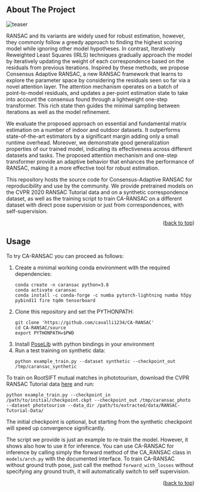 <!-- ABOUT THE PROJECT -->
## About The Project

![teaser](resources/media/teaser.jpg)

RANSAC and its variants are widely used for robust estimation, however, they commonly follow a greedy approach to finding the highest scoring model while ignoring other model hypotheses.
In contrast, Iteratively Reweighted Least Squares (IRLS) techniques gradually approach the model by iteratively updating the weight of each correspondence based on the residuals from previous iterations.
Inspired by these methods, we propose Consensus Adaptive RANSAC, a new RANSAC framework that learns to explore the parameter space by considering the residuals seen so far via a novel attention layer.
The attention mechanism operates on a batch of point-to-model residuals, and updates a per-point estimation state to take into account the consensus found through a lightweight one-step transformer. 
This rich state then guides the minimal sampling between iterations as well as the model refinement.

We evaluate the proposed approach on essential and fundamental matrix estimation on a number of indoor and outdoor datasets. 
It outperforms state-of-the-art estimators by a significant margin adding only a small runtime overhead.
Moreover, we demonstrate good generalization properties of our trained model, indicating its effectiveness across different datasets and tasks.
The proposed attention mechanism and one-step transformer provide an adaptive behavior that enhances the performance of RANSAC, making it a more effective tool for robust estimation.

This repository hosts the source code for Consensus-Adaptive RANSAC for reproducibility and use by the community. We provide pretrained models on the CVPR 2020 RANSAC Tutorial data and on a synthetic correspondence dataset, as well as the training script to train CA-RANSAC on a different dataset with direct pose supervision or just from correspondences, with self-supervision.


<p align="right">(<a href="#readme-top">back to top</a>)</p>


<!-- GETTING STARTED -->
## Usage

To try CA-RANSAC you can proceed as follows:

1. Create a minimal working conda environment with the required dependencies:
   ```
   conda create -n caransac python=3.8
   conda activate caransac
   conda install -c conda-forge -c numba pytorch-lightning numba h5py pybind11 fire tqdm tensorboard
   ```
2. Clone this repository and set the PYTHONPATH:
   ```
   git clone 'https://github.com/cavalli1234/CA-RANSAC'
   cd CA-RANSAC/source
   export PYTHONPATH=$PWD
   ```
3. Install [PoseLib](https://github.com/vlarsson/PoseLib) with python bindings in your environment
4. Run a test training on synthetic data:
   ```
   python example_train.py --dataset synthetic --checkpoint_out /tmp/caransac_synthetic
   ```

To train on RootSIFT mutual matches in phototourism, download the CVPR RANSAC Tutorial data [here](http://cmp.felk.cvut.cz/~mishkdmy/CVPR-RANSAC-Tutorial-2020/RANSAC-Tutorial-Data-EF.tar) and run:
   ```
   python example_train.py --checkpoint_in /path/to/initial/checkpoint.ckpt --checkpoint_out /tmp/caransac_photo --dataset phototourism --data_dir /path/to/extracted/data/RANSAC-Tutorial-Data/
   ```

The initial checkpoint is optional, but starting from the synthetic checkpoint will speed up convergence significantly.


The script we provide is just an example to re-train the model. However, it shows also how to use it for inference. You can use CA-RANSAC for inference by calling simply the forward method of the CA\_RANSAC class in ``models/arch.py`` with the documented interface. To train CA-RANSAC without ground truth pose, just call the method ``forward_with_losses`` without specifying any ground truth, it will automatically switch to self supervision.



<p align="right">(<a href="#readme-top">back to top</a>)</p>
